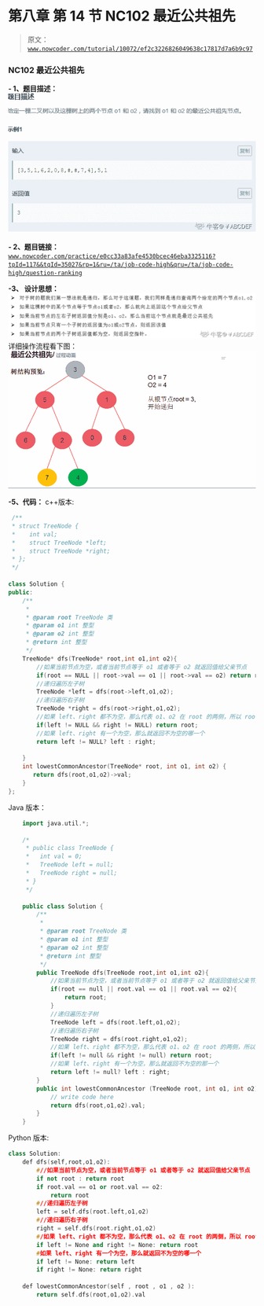 # 第八章 第 14 节 NC102 最近公共祖先

> 原文：[`www.nowcoder.com/tutorial/10072/ef2c3226826049638c17817d7a6b9c97`](https://www.nowcoder.com/tutorial/10072/ef2c3226826049638c17817d7a6b9c97)

### NC102 最近公共祖先

**- 1、题目描述：**
![图片说明](img/66919956304735ade1eada8ade95132d.png "图片标题")

**- 2、题目链接：**
[`www.nowcoder.com/practice/e0cc33a83afe4530bcec46eba3325116?tpId=117&&tqId=35027&rp=1&ru=/ta/job-code-high&qru=/ta/job-code-high/question-ranking`](https://www.nowcoder.com/practice/e0cc33a83afe4530bcec46eba3325116?tpId=117&&tqId=35027&rp=1&ru=/ta/job-code-high&qru=/ta/job-code-high/question-ranking)

**-3、 设计思想：**
![图片说明](img/8f6fc7baa55934aaa23ee02be5325bfe.png "图片标题")
详细操作流程看下图：
![图片说明](img/1eb912e8c565375f624ff4414b926028.png "图片标题")

**-5、代码：**
c++版本:

```cpp
 /**
 * struct TreeNode {
 *    int val;
 *    struct TreeNode *left;
 *    struct TreeNode *right;
 * };
 */

class Solution {
public:
    /**
     * 
     * @param root TreeNode 类 
     * @param o1 int 整型 
     * @param o2 int 整型 
     * @return int 整型
     */
    TreeNode* dfs(TreeNode* root,int o1,int o2){
        //如果当前节点为空，或者当前节点等于 o1 或者等于 o2 就返回值给父亲节点
        if(root == NULL || root->val == o1 || root->val == o2) return root;
        //递归遍历左子树
        TreeNode *left = dfs(root->left,o1,o2);
        //递归遍历右子树
        TreeNode *right = dfs(root->right,o1,o2);
        //如果 left、right 都不为空，那么代表 o1、o2 在 root 的两侧，所以 root 为他们的公共祖先
        if(left != NULL && right != NULL) return root;
        //如果 left、right 有一个为空，那么就返回不为空的哪一个
        return left != NULL? left : right;

    }
    int lowestCommonAncestor(TreeNode* root, int o1, int o2) {
       return dfs(root,o1,o2)->val;
    }
};

```

Java 版本：

```cpp
    import java.util.*;

    /*
     * public class TreeNode {
     *   int val = 0;
     *   TreeNode left = null;
     *   TreeNode right = null;
     * }
     */

    public class Solution {
        /**
         * 
         * @param root TreeNode 类 
         * @param o1 int 整型 
         * @param o2 int 整型 
         * @return int 整型
         */
        public TreeNode dfs(TreeNode root,int o1,int o2){
            //如果当前节点为空，或者当前节点等于 o1 或者等于 o2 就返回值给父亲节点
            if(root == null || root.val == o1 || root.val == o2){
                return root;
            }
            //递归遍历左子树
            TreeNode left = dfs(root.left,o1,o2);
            //递归遍历右子树
            TreeNode right = dfs(root.right,o1,o2);
            //如果 left、right 都不为空，那么代表 o1、o2 在 root 的两侧，所以 root 为他们的公共祖先
            if(left != null && right != null) return root;
            //如果 left、right 有一个为空，那么就返回不为空的那一个
            return left != null? left : right;
        }
        public int lowestCommonAncestor (TreeNode root, int o1, int o2) {
            // write code here
            return dfs(root,o1,o2).val;
        }
    }

```

Python 版本:

```cpp
class Solution:
    def dfs(self,root,o1,o2):
        #//如果当前节点为空，或者当前节点等于 o1 或者等于 o2 就返回值给父亲节点
        if not root : return root
        if root.val == o1 or root.val == o2:
            return root
        #//递归遍历左子树
        left = self.dfs(root.left,o1,o2)
        #//递归遍历右子树
        right = self.dfs(root.right,o1,o2)
        #/如果 left、right 都不为空，那么代表 o1、o2 在 root 的两侧，所以 root 为他们的公共祖先
        if left != None and right != None: return root
        #如果 left、right 有一个为空，那么就返回不为空的哪一个
        if left != None: return left
        if right != None: return right

    def lowestCommonAncestor(self , root , o1 , o2 ):
        return self.dfs(root,o1,o2).val

```